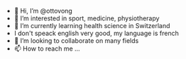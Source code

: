 - 👋 Hi, I’m @ottovong
- 👀 I’m interested in sport, medicine, physiotherapy
- 🌱 I’m currently learning health science in Switzerland
- I don't speack english very good, my language is french
- 💞️ I’m looking to collaborate on many fields
- 📫 How to reach me ...

<!---
ottovong/ottovong is a ✨ special ✨ repository because its `README.md` (this file) appears on your GitHub profile.
You can click the Preview link to take a look at your changes.
--->
